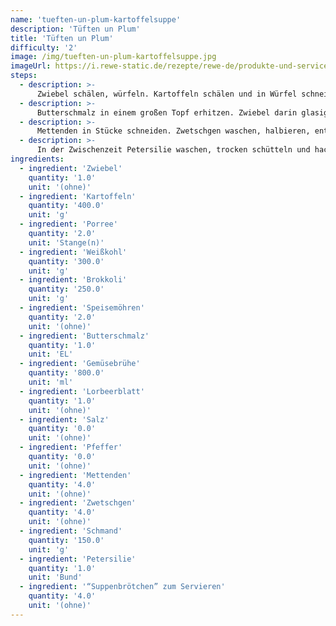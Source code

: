 ```yaml
---
name: 'tueften-un-plum-kartoffelsuppe'
description: 'Tüften un Plum'
title: 'Tüften un Plum'
difficulty: '2'
image: /img/tueften-un-plum-kartoffelsuppe.jpg
imageUrl: https://i.rewe-static.de/rezepte/rewe-de/produkte-und-services/unsere-marken/rewe-regional/Rezepte/tueften_un_plum_v2/tueften_un_plum_v2_rdk-rds_rv_hd.jpg?resize=1480:589&crop=1280:460;center,center
steps:
  - description: >-
      Zwiebel schälen, würfeln. Kartoffeln schälen und in Würfel schneiden. Porree putzen, waschen und in Ringe schneiden. Weißkohl putzen, waschen und in feine Streifen schneiden. Brokkoli putzen, waschen und in kleine Röschen trennen. Möhren schälen, in Scheiben schneiden (nicht schräg).
  - description: >-
      Butterschmalz in einem großen Topf erhitzen. Zwiebel darin glasig dünsten. Vorbereitetes Gemüse zugeben und mit andünsten. Mit Brühe ablöschen. Lorbeerblatt zugeben, mit Salz und Pfeffer würzen.
  - description: >-
      Mettenden in Stücke schneiden. Zwetschgen waschen, halbieren, entsteinen und die Zwetschgen in Stücke schneiden. Mettenden und Zwetschgen zur Suppe geben und alles ca. 20 Minuten köcheln lassen.
  - description: >-
      In der Zwischenzeit Petersilie waschen, trocken schütteln und hacken. Brot aushöhlen. Suppe erneut abschmecken, Petersilie untermischen. Suppe in Brötchen anrichten und mit Schmand garnieren.
ingredients:
  - ingredient: 'Zwiebel'
    quantity: '1.0'
    unit: '(ohne)'
  - ingredient: 'Kartoffeln'
    quantity: '400.0'
    unit: 'g'
  - ingredient: 'Porree'
    quantity: '2.0'
    unit: 'Stange(n)'
  - ingredient: 'Weißkohl'
    quantity: '300.0'
    unit: 'g'
  - ingredient: 'Brokkoli'
    quantity: '250.0'
    unit: 'g'
  - ingredient: 'Speisemöhren'
    quantity: '2.0'
    unit: '(ohne)'
  - ingredient: 'Butterschmalz'
    quantity: '1.0'
    unit: 'EL'
  - ingredient: 'Gemüsebrühe'
    quantity: '800.0'
    unit: 'ml'
  - ingredient: 'Lorbeerblatt'
    quantity: '1.0'
    unit: '(ohne)'
  - ingredient: 'Salz'
    quantity: '0.0'
    unit: '(ohne)'
  - ingredient: 'Pfeffer'
    quantity: '0.0'
    unit: '(ohne)'
  - ingredient: 'Mettenden'
    quantity: '4.0'
    unit: '(ohne)'
  - ingredient: 'Zwetschgen'
    quantity: '4.0'
    unit: '(ohne)'
  - ingredient: 'Schmand'
    quantity: '150.0'
    unit: 'g'
  - ingredient: 'Petersilie'
    quantity: '1.0'
    unit: 'Bund'
  - ingredient: '“Suppenbrötchen” zum Servieren'
    quantity: '4.0'
    unit: '(ohne)'
---
```

